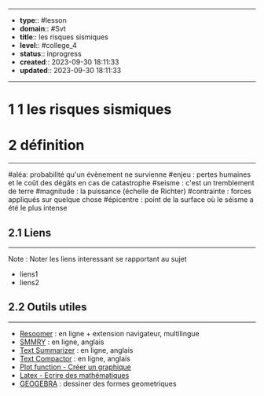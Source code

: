 


---
- **type**:: #lesson
- **domain**:: #Svt
- **title**:: les risques sismiques
- **level**:: #college_4
- **status**:: inprogress
- **created**:: 2023-09-30 18:11:33
- **updated**:: 2023-09-30 18:11:33
---


# 1	1 les risques sismiques


# 2	définition
___

#aléa: probabilité qu'un évènement ne survienne
#enjeu : pertes humaines et le coût des dégâts en cas de catastrophe
#seisme : c'est un tremblement de terre 
#magnitude : la puissance (échelle de Richter)
#contrainte : forces appliqués sur quelque chose
#épicentre : point de la surface où le séisme a été le plus intense 

## 2.1	Liens
---

Note :  Noter les liens interessant se rapportant au sujet

- liens1
- liens2



## 2.2	Outils utiles
---

-   [Resoomer](https://resoomer.com/fr) : en ligne + extension navigateur, multilingue
-   [SMMRY](https://smmry.com/) : en ligne, anglais
-   [Text Summarizer](http://textsummarization.net/text-summarizer) : en ligne, anglais
-   [Text Compactor](https://www.textcompactor.com/) : en ligne, anglais
- [Plot function - Créer un graphique](https://github.com/leonhma/obsidian-functionplot)
- [Latex - Ecrire des mathématiques](https://fr.wikibooks.org/wiki/LaTeX/%C3%89crire_des_math%C3%A9matiques)
- [GEOGEBRA](https://www.geogebra.org/geometry?lang=fr) : dessiner des formes geometriques 